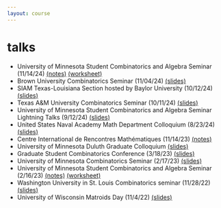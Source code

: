 ```yaml
---
layout: course
---
```


# talks

- University of Minnesota Student Combinatorics and Algebra Seminar (11/14/24) [(notes)](/assets/talks/umn-student-notes-14NOV24.pdf) [(worksheet)](/assets/talks/umn-student-wksht-14NOV24.pdf)
- Brown University Combinatorics Seminar (11/04/24) [(slides)](/assets/talks/brown-24-11-04.pdf)
- SIAM Texas-Louisiana Section hosted by Baylor University (10/12/24) [(slides)](/assets/talks/siam-10-12-2024.pdf)
- Texas A&M University Combinatorics Seminar (10/11/24) [(slides)](/assets/talks/tamu-10-11-2024.pdf)
- University of Minnesota Student Combinatorics and Algebra Seminar Lightning Talks (9/12/24) [(slides)](/assets/talks/hyperplane-history.pdf)
- United States Naval Academy Math Department Colloquium (8/23/24) [(slides)](/assets/talks/usna-24.pdf)
- Centre International de Rencontres Mathématiques (11/14/23) [(notes)](/assets/talks/linear-program-permrep.pdf)
- University of Minnesota Duluth Graduate Colloquium [(slides)](/assets/talks/umd-23.pdf)
- Graduate Student Combinatorics Conference (3/18/23) [(slides)](/assets/talks/gscc2023.pdf)
- University of Minnesota Combinatorics Seminar (2/17/23) [(slides)](/assets/talks/umn-equiv-kl-23.pdf)
- University of Minnesota Student Combinatorics and Algebra Seminar (2/16/23) [(notes)](/assets/talks/alenvers.pdf) [(worksheet)](/assets/talks/LR-worksheet.pdf)
- Washington University in St. Louis Combinatorics seminar (11/28/22) [(slides)](https://trevorkarn.github.io/assets/wustl-equiv-kl-22.pdf)
- University of Wisconsin Matroids Day (11/4/22) [(slides)](https://trevorkarn.github.io/assets/matroids-day-2022.pdf)

